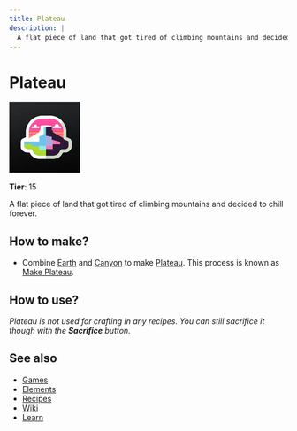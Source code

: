 ```yaml
---
title: Plateau
description: |
  A flat piece of land that got tired of climbing mountains and decided to chill forever.
---
```

# Plateau

![](../images/item.plateau.png)

**Tier**: 15

A flat piece of land that got tired of climbing mountains and decided to chill forever.

## How to make?

* Combine [Earth](/wiki/elements/earth) and [Canyon](/wiki/elements/canyon) to make [Plateau](/wiki/elements/plateau). This process is known as [Make Plateau](/wiki/recipes/make-plateau).

## How to use?

_Plateau is not used for crafting in any recipes. You can still sacrifice it though with the **Sacrifice** button._

## See also

* [Games](/wiki/games)
* [Elements](/wiki/elements)
* [Recipes](/wiki/recipes)
* [Wiki](/wiki/index)
* [Learn](/learn/index)